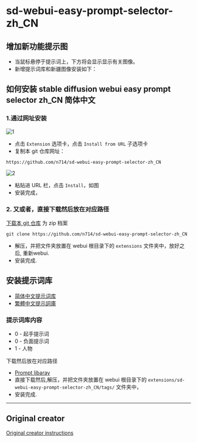 # sd-webui-easy-prompt-selector-zh_CN

## 增加新功能提示图
- 当鼠标悬停于提示词上，下方将会显示显示有关图像。
- 新增提示词库和新疆图像安装如下：

## 如何安装 stable diffusion webui easy prompt selector zh_CN 简体中文

  ### 1.通过网址安装
  
  ![1](https://github.com/n714/sd-webui-easy-prompt-selector-zh_CN/assets/45053630/0e062781-7ec8-4996-8f02-6aab74b733ac)

  - 点击 `Extension` 选项卡，点击 `Install from URL` 子选项卡
  - 复制本 git 仓库网址：
  ```
https://github.com/n714/sd-webui-easy-prompt-selector-zh_CN
  ```
![2](https://github.com/n714/sd-webui-easy-prompt-selector-zh_CN/assets/45053630/bbd0f896-3d9b-4b93-b76f-6fd1422c758c)
 
  - 粘贴进 URL 栏，点击 `Install`，如图
  - 安装完成，  

  ### 2. 又或者，直接下载然后放在对应路径
  [下载本 git 仓库](https://github.com/n714/sd-web-easy-prompt-selector-cn/archive/refs/heads/main.zip) 为 zip 档案
```
git clone https://github.com/n714/sd-webui-easy-prompt-selector-zh_CN
  ```

  - 解压，并把文件夹放置在 webui 根目录下的 `extensions` 文件夹中，放好之后, 重新webui.
  - 安装完成.

  ## 安装提示词库
- [简体中文提示词库](https://github.com/n714/stable-diffusion-prompt-library-zh_CN)
- [繁體中文提示詞庫](https://github.com/n714/stable-diffusion-prompt-library-zh_TW)

### 提示词库内容
- 0 - 起手提示词 
- 0 - 负面提示词 
- 1 - 人物 
  
下载然后放在对应路径
- [Prompt libaray ](https://github.com/n714/stable-diffusion-prompt-library-zh_CN)
- 直接下载然后,解压，并把文件夹放置在 webui 根目录下的 `extensions/sd-webui-easy-prompt-selector-zh_CN/tags/` 文件夹中，
- 安装完成.

------------------------------------------------------------------------------------------
## Original creator
[Original creator instructions](https://blue-pen5805.fanbox.cc/posts/5306601)

